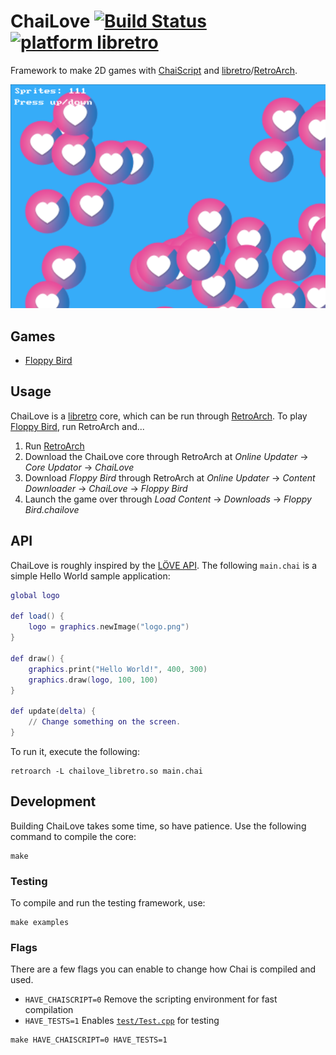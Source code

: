 # ChaiLove [![Build Status](https://travis-ci.org/RobLoach/ChaiLove.svg?branch=master)](https://travis-ci.org/RobLoach/ChaiLove) [![platform libretro](https://img.shields.io/badge/platform-libretro-brightgreen.svg)](http://buildbot.fiveforty.net/admin/buildbot/build/?name=chailove)

Framework to make 2D games with [ChaiScript](http://chaiscript.com/) and [libretro](https://www.libretro.com)/[RetroArch](http://retroarch.com).

![ChaiLove Benchmark Screenshot](examples/benchmark/screenshot.png)

## Games

- [Floppy Bird](https://github.com/RobLoach/ChaiLove-FloppyBird)

## Usage

ChaiLove is a [libretro](https://www.libretro.com/) core, which can be run through [RetroArch](http://retroarch.com/). To play [Floppy Bird](https://github.com/RobLoach/ChaiLove-FloppyBird), run RetroArch and...

1. Run [RetroArch](http://retroarch.com/)
2. Download the ChaiLove core through RetroArch at *Online Updater* → *Core Updator* → *ChaiLove*
3. Download *Floppy Bird* through RetroArch at *Online Updater* → *Content Downloader* → *ChaiLove* → *Floppy Bird*
4. Launch the game over through *Load Content* → *Downloads* → *Floppy Bird.chailove*

## API

ChaiLove is roughly inspired by the [LÖVE API](https://love2d.org/wiki/Main_Page). The following `main.chai` is a simple Hello World sample application:

``` lua
global logo

def load() {
	logo = graphics.newImage("logo.png")
}

def draw() {
    graphics.print("Hello World!", 400, 300)
    graphics.draw(logo, 100, 100)
}

def update(delta) {
	// Change something on the screen.
}
```

To run it, execute the following:

```
retroarch -L chailove_libretro.so main.chai
```

## Development

Building ChaiLove takes some time, so have patience. Use the following command to compile the core:

```
make
```

### Testing

To compile and run the testing framework, use:

```
make examples
```

### Flags

There are a few flags you can enable to change how Chai is compiled and used.

- `HAVE_CHAISCRIPT=0` Remove the scripting environment for fast compilation
- `HAVE_TESTS=1` Enables [`test/Test.cpp`](Test.cpp) for testing

```
make HAVE_CHAISCRIPT=0 HAVE_TESTS=1
```
